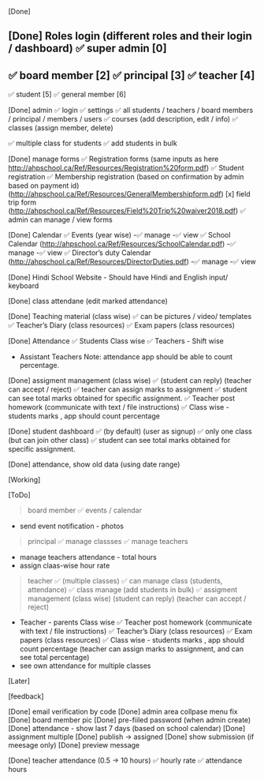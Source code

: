 [Done]

[Done] Roles login (different roles and their login / dashboard)
✅ super admin [0]
---
✅ board member [2]
✅ principal [3]
✅ teacher [4]
---
✅ student [5]
✅ general member [6]

[Done] admin
✅ login
✅ settings
✅ all students / teachers / board members / principal / members / users
✅ courses (add description, edit / info)
✅ classes (assign member, delete)

✅ multiple class for students
✅ add students in bulk

[Done] manage forms
✅ Registration forms (same inputs as here http://ahpschool.ca/Ref/Resources/Registration%20form.pdf)
✅ Student registration 
✅ Membership registration (based on confirmation by admin based on payment id) (http://ahpschool.ca/Ref/Resources/GeneralMembershipform.pdf)
[x] field trip form (http://ahpschool.ca/Ref/Resources/Field%20Trip%20waiver2018.pdf)
✅ admin can manage / view forms

[Done] Calendar
✅ Events (year wise)
-✅ manage
-✅ view
✅ School Calendar (http://ahpschool.ca/Ref/Resources/SchoolCalendar.pdf)
-✅ manage
-✅ view
✅ Director’s duty Calendar (http://ahpschool.ca/Ref/Resources/DirectorDuties.pdf)
-✅ manage
-✅ view

[Done] Hindi School Website - Should have Hindi and English input/ keyboard

[Done] class attendane (edit marked attendance)

[Done] Teaching material (class wise)
✅ can be pictures / video/ templates 
✅ Teacher’s Diary  (class resources)
✅ Exam papers (class resources)

[Done] Attendance
✅ Students Class wise 
✅ Teachers - Shift wise
- Assistant Teachers 
Note: attendance app should be able to count percentage.

[Done] assigment management (class wise)
✅ (student can reply) (teacher can accept / reject)
✅ teacher can assign marks to assignment
✅ student can see total marks obtained for specific assignment.
✅ Teacher post homework (communicate with text / file instructions)
✅ Class wise - students marks , app should count percentage

[Done] student dashboard
✅ (by default) (user as signup)
✅ only one class (but can join other class)
✅ student can see total marks obtained for specific assignment.

[Done] attendance, show old data (using date range)

[Working]

[ToDo]

> board member
✅ events / calendar
- send event notification - photos

> principal
✅ manage classses
✅ manage teachers
- manage teachers attendance - total hours
- assign claas-wise hour rate

> teacher
✅ (multiple classes)
✅ can manage class (students, attendance)
✅ class manage (add students in bulk)
✅ assigment management (class wise) (student can reply) (teacher can accept / reject)
- Teacher - parents Class wise
✅ Teacher post homework (communicate with text / file instructions)
✅ Teacher’s Diary  (class resources)
✅ Exam papers (class resources)
✅ Class wise - students marks , app should count percentage  (teacher can assign marks to assignment, and can see total percentage)
- see own attendance for multiple classes

[Later]

[feedback]

[Done] email verification by code
[Done] admin area collpase menu fix
[Done] board member pic
[Done] pre-fiiled password (when admin create)
[Done] attendance - show last 7 days (based on school calendar)
[Done] assignment multiple
[Done] publish -> assigned 
[Done] show submission (if meesage only)
[Done] preview message

[Done] teacher attendance (0.5 -> 10 hours)
✅ hourly rate
✅ attendance hours